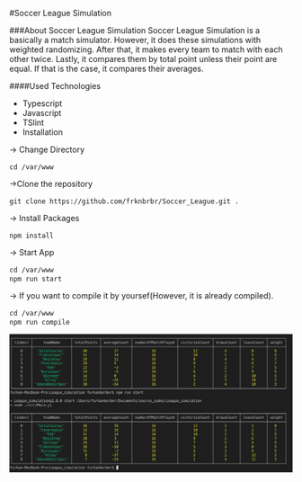 #Soccer League Simulation

###About Soccer League Simulation
Soccer League Simulation is a basically a match simulator. However, it does these simulations with weighted randomizing. After that, it makes every team to match with each other twice. Lastly, it compares them by total point unless their point are equal. If that is the case, it compares their averages.

####Used Technologies
* Typescript
* Javascript
* TSlint
* Installation

-> Change Directory
```
cd /var/www
```
->Clone the repository
```
git clone https://github.com/frknbrbr/Soccer_League.git .
```
-> Install Packages
```
npm install
```
-> Start App
```
cd /var/www
npm run start
```
-> If you want to compile it by yoursef(However, it is already compiled).
```
cd /var/www
npm run compile
```

![""](./sample_output/output.png)

